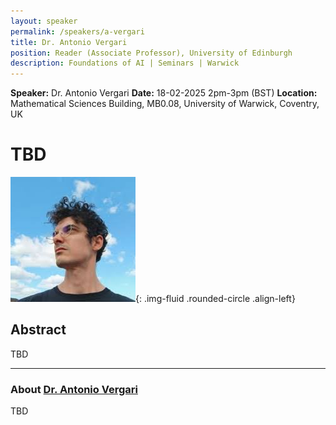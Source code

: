 ```yaml
---
layout: speaker
permalink: /speakers/a-vergari
title: Dr. Antonio Vergari
position: Reader (Associate Professor), University of Edinburgh 
description: Foundations of AI | Seminars | Warwick
---
```


**Speaker:** Dr. Antonio Vergari
**Date:** 18-02-2025 2pm-3pm (BST)
**Location:** Mathematical Sciences Building, MB0.08, University of Warwick, Coventry, UK

# TBD

![Dr. Antonio Vergari](/assets/img/vergari.jpg){: .img-fluid .rounded-circle .align-left}

## Abstract

TBD

---

### About [Dr. Antonio Vergari](https://nolovedeeplearning.com)

TBD
